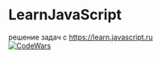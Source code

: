 # LearnJavaScript
решение задач с https://learn.javascript.ru 
<br>
<a href="https://www.codewars.com/users/remy_lee_bo"><img src="https://www.codewars.com/users/remy_lee_bo/badges/large" alt="CodeWars"></a>
